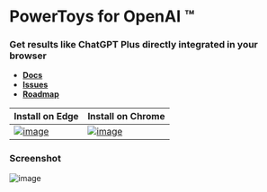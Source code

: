 # PowerToys for OpenAI ™
### Get results like ChatGPT Plus directly integrated in your browser

- **[Docs](https://github.com/robert-hoffmann/PowerToys4OpenAI/wiki/Docs)**
- **[Issues](https://github.com/robert-hoffmann/PowerToys4OpenAI/issues)**
- **[Roadmap](https://github.com/users/robert-hoffmann/projects/1/views/1)**

Install on Edge | Install on Chrome
--- | ---
[![image](https://user-images.githubusercontent.com/5472296/225245344-112ae97d-03a6-42a6-ab6a-4504d29df695.png)](https://microsoftedge.microsoft.com/addons/detail/powertoys-for-openai-%E2%84%A2/kjeipegpggpbciapoallgaieajcefolp) | [![image](https://user-images.githubusercontent.com/5472296/225245498-2a0ad50d-8295-41ab-8396-b00646521a87.png)](https://chrome.google.com/webstore/detail/powertoys-for-openai/haijiigmikhgoflpocajpfldmjcfbdpa)

### Screenshot

![image](https://user-images.githubusercontent.com/5472296/225244827-bed1a077-82f0-490f-852f-ff6ef944aef1.png)
